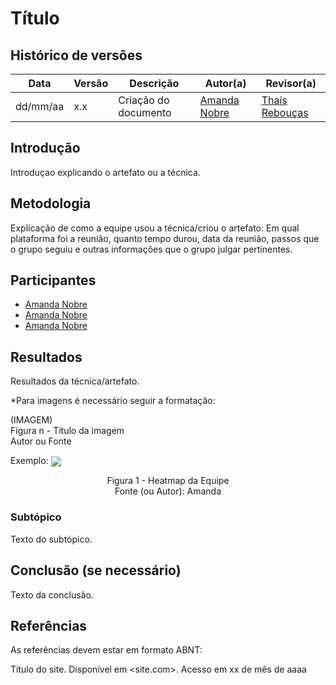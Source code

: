 # Título

## Histórico de versões
| Data       | Versão | Descrição            | Autor(a)                                     | Revisor(a)                                    |
| ---------- | ------ | -------------------- | -------------------------------------------- | --------------------------------------------- |
| dd/mm/aa   | x.x    | Criação do documento | [Amanda Nobre](https://github.com/AmandaNbr) | [Thaís Rebouças](https://github.com/Thais-ra) |

## Introdução

Introduçao explicando o artefato ou a técnica.

## Metodologia

Explicação de como a equipe usou a técnica/criou o artefato: Em qual plataforma foi a reunião, quanto tempo durou, data da reunião, passos que o grupo seguiu e outras informações que o grupo julgar pertinentes.

## Participantes

- [Amanda Nobre](https://github.com/AmandaNbr)
- [Amanda Nobre](https://github.com/AmandaNbr)
- [Amanda Nobre](https://github.com/AmandaNbr)

## Resultados

Resultados da técnica/artefato.

*Para imagens é necessário seguir a formatação:

(IMAGEM) <br>
Figura n - Título da imagem <br>
Autor ou Fonte

Exemplo:
<img src="img/heatmap.jpeg" align = "center" />
<p align = "center"> 
Figura 1 - Heatmap da Equipe <br>
Fonte (ou Autor): Amanda 
</p>

### Subtópico

Texto do subtópico.

## Conclusão (se necessário)

Texto da conclusão.

## Referências

As referências devem estar em formato ABNT:

Titulo do site. Disponível em <site.com>. Acesso em xx de mês de aaaa